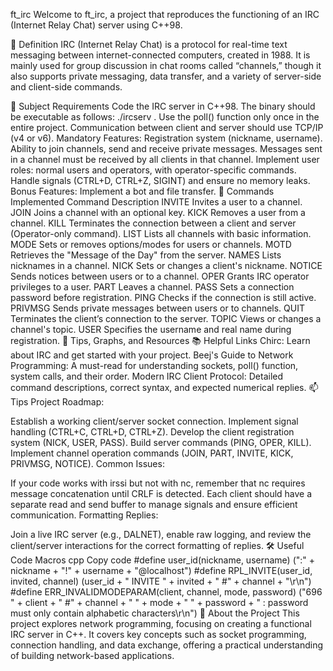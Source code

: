 ft_irc
Welcome to ft_irc, a project that reproduces the functioning of an IRC (Internet Relay Chat) server using C++98. 

🔮 Definition
IRC (Internet Relay Chat) is a protocol for real-time text messaging between internet-connected computers, created in 1988. It is mainly used for group discussion in chat rooms called “channels,” though it also supports private messaging, data transfer, and a variety of server-side and client-side commands.

💾 Subject Requirements
Code the IRC server in C++98.
The binary should be executable as follows: ./ircserv <port> <password>.
Use the poll() function only once in the entire project.
Communication between client and server should use TCP/IP (v4 or v6).
Mandatory Features:
Registration system (nickname, username).
Ability to join channels, send and receive private messages.
Messages sent in a channel must be received by all clients in that channel.
Implement user roles: normal users and operators, with operator-specific commands.
Handle signals (CTRL+D, CTRL+Z, SIGINT) and ensure no memory leaks.
Bonus Features:
Implement a bot and file transfer.
🔆 Commands Implemented
Command	Description
INVITE	Invites a user to a channel.
JOIN	Joins a channel with an optional key.
KICK	Removes a user from a channel.
KILL	Terminates the connection between a client and server (Operator-only command).
LIST	Lists all channels with basic information.
MODE	Sets or removes options/modes for users or channels.
MOTD	Retrieves the "Message of the Day" from the server.
NAMES	Lists nicknames in a channel.
NICK	Sets or changes a client's nickname.
NOTICE	Sends notices between users or to a channel.
OPER	Grants IRC operator privileges to a user.
PART	Leaves a channel.
PASS	Sets a connection password before registration.
PING	Checks if the connection is still active.
PRIVMSG	Sends private messages between users or to channels.
QUIT	Terminates the client’s connection to the server.
TOPIC	Views or changes a channel's topic.
USER	Specifies the username and real name during registration.
🎁 Tips, Graphs, and Resources
📚 Helpful Links
Chirc: Learn about IRC and get started with your project.
Beej's Guide to Network Programming: A must-read for understanding sockets, poll() function, system calls, and their order.
Modern IRC Client Protocol: Detailed command descriptions, correct syntax, and expected numerical replies.
📫 Tips
Project Roadmap:

Establish a working client/server socket connection.
Implement signal handling (CTRL+C, CTRL+D, CTRL+Z).
Develop the client registration system (NICK, USER, PASS).
Build server commands (PING, OPER, KILL).
Implement channel operation commands (JOIN, PART, INVITE, KICK, PRIVMSG, NOTICE).
Common Issues:

If your code works with irssi but not with nc, remember that nc requires message concatenation until CRLF is detected.
Each client should have a separate read and send buffer to manage signals and ensure efficient communication.
Formatting Replies:

Join a live IRC server (e.g., DALNET), enable raw logging, and review the client/server interactions for the correct formatting of replies.
🛠️ Useful Code Macros
cpp
Copy code
#define user_id(nickname, username) (":" + nickname + "!" + username + "@localhost")
#define RPL_INVITE(user_id, invited, channel) (user_id + " INVITE " + invited + " #" + channel + "\r\n")
#define ERR_INVALIDMODEPARAM(client, channel, mode, password) ("696 " + client + " #" + channel + " " + mode + " " + password + " : password must only contain alphabetic characters\r\n")
📖 About the Project
This project explores network programming, focusing on creating a functional IRC server in C++. It covers key concepts such as socket programming, connection handling, and data exchange, offering a practical understanding of building network-based applications.

